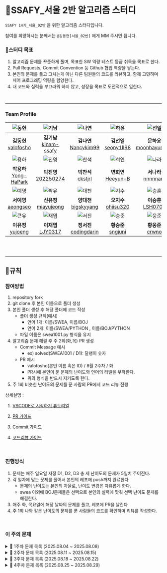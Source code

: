 # 📖SSAFY_서울 2반 알고리즘 스터디

`SSAFY 14기_서울_02반` 을 위한 알고리즘 스터디입니다.

참여를 희망하시는 분께서는 `@김동현[서울_02반]` 에게 MM 주시면 됩니다.
<br>

### 📌스터디 목표

1. 알고리즘 문제를 꾸준하게 풀며, 목표한 SW 역량 테스트 등급 취득을 목표로 한다.
2. Pull Requests, Commit Convention 등 Github 협업 역량을 쌓는다.
3. 본인의 문제를 풀고 그치는게 아닌 다른 팀원들의 코드를 리뷰하고, 함께 고민하며 페어 프로그래밍 역량을 함양한다.
4. 내 코드와 실력을 부끄러워 하지 않고, 성장을 목표로 도전적으로 임한다.

<br>



---

### Team Profile
|![동현](https://avatars.githubusercontent.com/u/58420112?v=4)|![기남](https://avatars.githubusercontent.com/u/221251691?v=4)|![나연](https://avatars.githubusercontent.com/u/79682888?v=4)|![하윤](https://avatars.githubusercontent.com/u/203397199?v=4)|![선일](https://avatars.githubusercontent.com/u/219803262?v=4)
|:---:|:---:|:---:|:---:|:---:|
|**김동현** <br> [valofosho](https://github.com/valofosho) <br>|**김기남** <br> [kinam-ssafy](https://github.com/kinam-ssafy)<br>| **김나연** <br> [Nancykim99](https://github.com/Nancykim99) <br>|**김선일** <br>[seony1ll98](https://github.com/seony1ll98)|**문하윤** <br>[moonhayun116](https://github.com/moonhayun116)<br>|
|![용하](https://avatars.githubusercontent.com/u/94966807?v=4)|![진영](https://avatars.githubusercontent.com/u/91312489?v=4)|![찬석](https://avatars.githubusercontent.com/u/221036337?v=4)|![희연](https://avatars.githubusercontent.com/u/197713492?v=4)|![나라](https://avatars.githubusercontent.com/u/221251629?v=4)|
|**박용하** <br> [Yong-HaPark](https://github.com/Yong-HaPark)<br>|**박진영** <br> [202250274](https://github.com/202250274)<br>| **박찬석** <br> [ckstjrl](https://github.com/ckstjrl)<br>| **변희연** <br> [Heeyun-B](https://github.com/Heeyun-B)<br>|**서나라** <br>[nnnnnara](https://github.com/nnnnnara)<br>|
|![예영](https://avatars.githubusercontent.com/u/221251770?v=4)|![짝유](https://avatars.githubusercontent.com/u/78489159?v=4)|![대천](https://avatars.githubusercontent.com/u/221086209?v=4)|![지수](https://avatars.githubusercontent.com/u/151099185?v=4)|![승훈](https://avatars.githubusercontent.com/u/221937859?v=4)|
|**서예영** <br> [aeongseo](https://github.com/aeongseo)<br>|**신유정** <br>[miayujeong](https://github.com/miayujeong)<br>| **양대천** <br> [bigskyyang](https://github.com/bigskyyang) <br>|**오지수** <br> [ohjisu320](https://github.com/ohjisu320) <br>|**이승훈** <br> [LSH0707](https://github.com/LSH0707)<br>|
|![큰유](https://avatars.githubusercontent.com/u/221252746?v=4)|![재엽](https://avatars.githubusercontent.com/u/221252045?v=4)|![서진](https://avatars.githubusercontent.com/u/221236928?v=4)|![승준](https://avatars.githubusercontent.com/u/92257971?v=4)|![웅준](https://avatars.githubusercontent.com/u/221251702?v=4)|
|**이유정** <br> [yujoeng](https://github.com/yujoeng) <br>|**이재엽** <br> [LJY0317](https://github.com/LJY0317) <br>|**정서진**<br> [codingdarin](https://github.com/codingdarin) <br>|**황승준** <br>[sngjuni](https://github.com/sngjuni)<br>|**황웅준** <br> [crwno](https://github.com/crwno)<br>|

<br><br>



---

## 📜규칙

### 참여방법

1. repository fork
2. git clone 후 본인 이름으로 폴더 생성
3. 본인 폴더 생성 후 해당 폴더에 코드 작성
   - 폴더 생성 규칙(예시)
     - 언어 1개: 이름/SWEA, 이름/BOJ
     - 언어 2개: 이름/SWEA/PYTHON , 이름/BOJ/PYTHON
   - 파일 이름은 swea1001.py 형식을 유지
4. 알고리즘 문제 해결 후 주 2회(화,목) PR 생성
   - Commit Message 예시
     - ex) solved(SWEA1001 / D1): 달팽이 숫자
   - PR 예시
     - valofosho(본인 이름 혹은 ID) / 8월 2주차 / 화
     - PR시에 본인이 푼 문제의 난이도와 언어의 라벨을 부착한다.
     - 위의 형식을 반드시 지키도록 한다.
5. 주 1회 비슷한 난이도의 문제를 푼 사람의 PR에서 코드 리뷰 진행


상세설명 :
<br>


1. [VSCODE로 시작하기 튜토리얼](./.docs/GETTING_STARTED.md)


2. [PR 가이드](./.docs/PULL_REQUESTS_GUIDE.md)


3. [Commit 가이드](./.docs/HOW_TO_COMMIT_GUIDE.md)


4. [코드리뷰 가이드](./.docs/CODE_REVIEW_GUIDE.md)


<br>

### 진행방식
1. 문제는 매주 일요일 자정 D1, D2, D3 총 세 난이도의 문제가 5일치 주어진다.
2. 각 일자에 맞는 문제를 풀어서 본인의 레포에 push까지 완료한다
    - 문제의 난이도는 본인의 자율로, 난이도 변경은 자유롭게 한다.
    - swea 이외에 BOJ문제들은 선택으로 본인의 실력에 맞춰 선택 난이도 문제를 해결한다.
3. 매주 화, 목요일에 해당 날짜의 문제를 풀고, 레포에 PR을 날린다
4. 주 1회 나와 같은 난이도의 문제를 푼 사람들의 코드를 확인하며 리뷰를 작성한다.

<br>

### 이 주의 문제
<details>
<summary>📘 1주차 문제 목록 (2025.08.04 ~ 2025.08.08)</summary>

| 주차 및 일자              | 난이도 | 월(8.04) | 화(8.05) | 수(8.06) | 목(8.07) | 금(8.08) |
|---------------------------|--------|----------|----------|----------|----------|----------|
| 1주차 (2025.08.04~08.08) | D1     | 2072     | 2071     | 2070     | 2068     | 2056     |
| 1주차 (2025.08.04~08.08) | D2     | 1859     | 1954     | 2001     | 1926     | 1974     |
| 1주차 (2025.08.04~08.08) | D3     | 2805     | 5215     | 2806     | 1289     | 1873     |

</details>

<details>
<summary>📘 2주차 문제 목록 (2025.08.11 ~ 2025.08.15)</summary>

| 주차 및 일자              | 난이도 | 월(8.11) | 화(8.12) | 수(8.13) | 목(8.14) | 금(8.15) |
|---------------------------|--------|----------|----------|----------|----------|----------|
| 2주차 (2025.08.11~08.15) | D1     | 1545     | 2050     | 2046     | 2019     | 2047     |
| 2주차 (2025.08.11~08.15) | D2     | 2005     | 1989     | 1979     | 1983     | 1970     |
| 2주차 (2025.08.11~08.15) | D3     | 2814     | 4615     | 11315     | 1860     | 3431     |

</details>

<details>
<summary>📘 3주차 문제 목록 (2025.08.18 ~ 2025.08.22)</summary>

3주차 문제부터는 BOJ 백준 [백준](https://www.acmicpc.net/) 사이트의 문제에서 진행됩니다.
| 주차 및 일자              | 난이도 | 월(8.18) | 화(8.19) | 수(8.20) | 목(8.21) | 금(8.22) |
|---------------------------|--------|----------|----------|----------|----------|----------|
| 3주차 (2025.08.18~08.22) | D1     | 2920     | 10809     | 10989     | 11650     | 10162     |
| 3주차 (2025.08.18~08.22) | D2     | 2869     | 10828     | 2164     | 2775     | 28702     |
| 3주차 (2025.08.18~08.22) | D3     | 5430     | 10773     | 1874     | 1931     | 14940     |

</details>

<details>
<summary>📘 4주차 문제 목록 (2025.08.25 ~ 2025.08.29)</summary>

| 주차 및 일자              | 난이도 | 월(8.25) | 화(8.26) | 수(8.27) | 목(8.28) | 금(8.29) |
|---------------------------|--------|----------|----------|----------|----------|----------|
| 4주차 (2025.08.25~08.29) | D1     | 4344     | 8958     | 2908     | 2588     | 3052     |
| 4주차 (2025.08.25~08.29) | D2     | 2161     | 10845     | 1158     | 4949     | 1018     |
| 4주차 (2025.08.25~08.29) | D3     | 1541     | 1697     | 2178     | 2606     | 1463     |

</details>